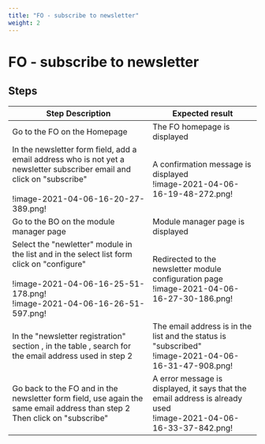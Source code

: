 ```yaml
---
title: "FO - subscribe to newsletter"
weight: 2
---
```


# FO - subscribe to newsletter
## Steps
| Step Description | Expected result |
| ----- | ----- |
| Go to the FO on the Homepage | The FO homepage is displayed |
| In the newsletter form field, add a email address who is not yet a newsletter subscriber email and click on "subscribe"<br><br>!image-2021-04-06-16-20-27-389.png! | A confirmation message is displayed <br>!image-2021-04-06-16-19-48-272.png! |
| Go to the BO on the module manager page | Module manager page is displayed |
| Select the "newletter" module in the list and in the select list form click on "configure"<br><br>!image-2021-04-06-16-25-51-178.png!<br>!image-2021-04-06-16-26-51-597.png! | Redirected to the newsletter module configuration page<br> !image-2021-04-06-16-27-30-186.png! |
| In the "newsletter registration" section , in the table , search for the email address used in step 2 | The email address is in the list and the status is "subscribed"<br>!image-2021-04-06-16-31-47-908.png! |
| Go back to the FO and in the newsletter form field, use again the same email address than step 2<br>Then click on "subscribe" | A error message is displayed, it says that the email address is already used<br> !image-2021-04-06-16-33-37-842.png! |
